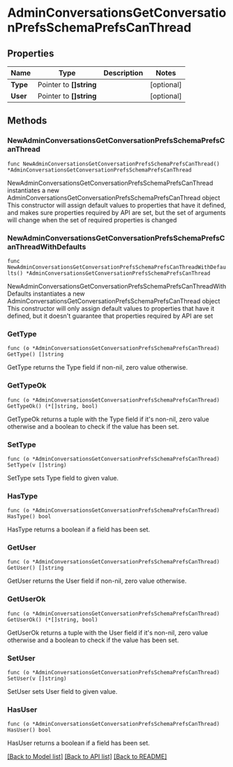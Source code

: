 # AdminConversationsGetConversationPrefsSchemaPrefsCanThread

## Properties

Name | Type | Description | Notes
------------ | ------------- | ------------- | -------------
**Type** | Pointer to **[]string** |  | [optional] 
**User** | Pointer to **[]string** |  | [optional] 

## Methods

### NewAdminConversationsGetConversationPrefsSchemaPrefsCanThread

`func NewAdminConversationsGetConversationPrefsSchemaPrefsCanThread() *AdminConversationsGetConversationPrefsSchemaPrefsCanThread`

NewAdminConversationsGetConversationPrefsSchemaPrefsCanThread instantiates a new AdminConversationsGetConversationPrefsSchemaPrefsCanThread object
This constructor will assign default values to properties that have it defined,
and makes sure properties required by API are set, but the set of arguments
will change when the set of required properties is changed

### NewAdminConversationsGetConversationPrefsSchemaPrefsCanThreadWithDefaults

`func NewAdminConversationsGetConversationPrefsSchemaPrefsCanThreadWithDefaults() *AdminConversationsGetConversationPrefsSchemaPrefsCanThread`

NewAdminConversationsGetConversationPrefsSchemaPrefsCanThreadWithDefaults instantiates a new AdminConversationsGetConversationPrefsSchemaPrefsCanThread object
This constructor will only assign default values to properties that have it defined,
but it doesn't guarantee that properties required by API are set

### GetType

`func (o *AdminConversationsGetConversationPrefsSchemaPrefsCanThread) GetType() []string`

GetType returns the Type field if non-nil, zero value otherwise.

### GetTypeOk

`func (o *AdminConversationsGetConversationPrefsSchemaPrefsCanThread) GetTypeOk() (*[]string, bool)`

GetTypeOk returns a tuple with the Type field if it's non-nil, zero value otherwise
and a boolean to check if the value has been set.

### SetType

`func (o *AdminConversationsGetConversationPrefsSchemaPrefsCanThread) SetType(v []string)`

SetType sets Type field to given value.

### HasType

`func (o *AdminConversationsGetConversationPrefsSchemaPrefsCanThread) HasType() bool`

HasType returns a boolean if a field has been set.

### GetUser

`func (o *AdminConversationsGetConversationPrefsSchemaPrefsCanThread) GetUser() []string`

GetUser returns the User field if non-nil, zero value otherwise.

### GetUserOk

`func (o *AdminConversationsGetConversationPrefsSchemaPrefsCanThread) GetUserOk() (*[]string, bool)`

GetUserOk returns a tuple with the User field if it's non-nil, zero value otherwise
and a boolean to check if the value has been set.

### SetUser

`func (o *AdminConversationsGetConversationPrefsSchemaPrefsCanThread) SetUser(v []string)`

SetUser sets User field to given value.

### HasUser

`func (o *AdminConversationsGetConversationPrefsSchemaPrefsCanThread) HasUser() bool`

HasUser returns a boolean if a field has been set.


[[Back to Model list]](../README.md#documentation-for-models) [[Back to API list]](../README.md#documentation-for-api-endpoints) [[Back to README]](../README.md)


